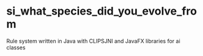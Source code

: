 # si_what_species_did_you_evolve_from
Rule system written in Java with CLIPSJNI and JavaFX libraries for ai classes

